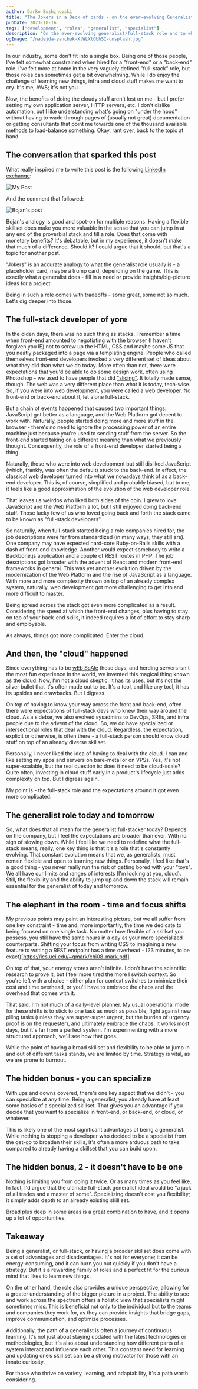 ```yaml
---
author: Darko Bozhinovski
title: "The Jokers in a Deck of cards - on the ever-evolving Generalist Role"
pubDate: 2023-10-16
tags: ["development", "roles", "generalist", "specialist"]
description: "On the ever-evolving generalist/full-stack role and to what extent does it make sense to broaden your skillset."
ogImage: "/nadejda-yanchuk-XlWLXlObh5I-unsplash.jpg"
---
```


In our industry, some don't fit into a single box. Being one of those people, I've felt somewhat constrained when hired for a "front-end" or a "back-end" role. I've felt more at home in the very vaguely defined "full-stack" role, but those roles can sometimes get a bit overwhelming. While I do enjoy the challenge of learning new things, infra and cloud stuff makes me want to cry. It's me, AWS; it's not you.

Now, the benefits of doing the cloudy stuff aren't lost on me - but I prefer setting my own application server, HTTP servers, etc. I don't dislike automation, but I like understanding what's going on "under the hood" without having to wade through pages of (usually not great) documentation or getting consultants that point me towards one of the thousand available methods to load-balance something. Okay, rant over, back to the topic at hand.

## The conversation that sparked this post

What really inspired me to write this post is the following [LinkedIn exchange](https://www.linkedin.com/feed/update/urn:li:activity:7117142861547999232/):

![My Post](/li-post-darko.png)

And the comment that followed:

![Bojan's post](/li-post-bojan.png)

Bojan's analogy is good and spot-on for multiple reasons. Having a flexible skillset does make you more valuable in the sense that you can jump in at any end of the proverbial stack and fill a role. Does that come with monetary benefits? It's debatable, but in my experience, it doesn't make that much of a difference. Should it? I could argue that it should, but that's a topic for another post.

"Jokers" is an accurate analogy to what the generalist role usually is - a placeholder card, maybe a trump card, depending on the game. This is exactly what a generalist does - fill in a need or provide insights/big-picture ideas for a project.

Being in such a role comes with tradeoffs - some great, some not so much. Let's dig deeper into those.

## The full-stack developer of yore

In the olden days, there was no such thing as stacks. I remember a time when front-end amounted to negotiating with the browser (I haven't forgiven you IE) not to screw up the HTML, CSS and maybe some JS that you neatly packaged into a page via a templating engine. People who called themselves front-end developers invoked a very different set of ideas about what they did than what we do today. More often than not, there were expectations that you'd be able to do some design work, often using Photoshop - we used to have people that did ["slicing"](<https://en.wikipedia.org/wiki/Slicing_(interface_design)>). It totally made sense, though. The web was a very different place than what it is today, tech-wise. So, if you were into web development, you were called a web developer. No front-end or back-end about it, let alone full-stack.

But a chain of events happened that caused two important things: JavaScript got better as a language, and the Web Platform got decent to work with. Naturally, people started doing more and more stuff in the browser - there's no need to ignore the processing power of an entire machine just because you're used to sending stuff from the server. So the front-end started taking on a different meaning than what we previously thought. Consequently, the role of a front-end developer started being a thing.

Naturally, those who were into web development but still disliked JavaScript (which, frankly, was often the default) stuck to the back-end. In effect, the classical web developer turned into what we nowadays think of as a back-end developer. This is, of course, simplified and probably biased, but to me, it feels like a good approximation of the evolution of the web developer role.

That leaves us weirdos who liked both sides of the coin. I grew to love JavaScript and the Web Platform a lot, but I still enjoyed doing back-end stuff. Those lucky few of us who loved going back and forth the stack came to be known as "full-stack developers".

So naturally, when full-stack started being a role companies hired for, the job descriptions were far from standardized (in many ways, they still are). One company may have expected hard-core Ruby-on-Rails skills with a dash of front-end knowledge. Another would expect somebody to write a Backbone.js application and a couple of REST routes in PHP. The job descriptions got broader with the advent of React and modern front-end frameworks in general. This was yet another evolution driven by the modernization of the Web Platform and the rise of JavaScript as a language. With more and more complexity thrown on top of an already complex system, naturally, web development got more challenging to get into and more difficult to master.

Being spread across the stack got even more complicated as a result. Considering the speed at which the front-end changes, plus having to stay on top of your back-end skills, it indeed requires a lot of effort to stay sharp and employable.

As always, things got more complicated. Enter the cloud.

## And then, the "cloud" happened

Since everything has to be [wEb ScAle](https://www.reddit.com/r/ProgrammerHumor/comments/62rsd0/mongodb_is_web_scale/) these days, and herding servers isn't the most fun experience in the world, we invented this magical thing known as the [cloud](https://en.wikipedia.org/wiki/Cloud_computing). Now, I'm not a cloud skeptic. It has its uses, but it's not the silver bullet that it's often made out to be. It's a tool, and like any tool, it has its upsides and drawbacks. But I digress.

On top of having to know your way across the front and back-end, often there were expectations of full-stack devs who knew their way around the cloud. As a sidebar, we also evolved sysadmins to DevOps, SREs, and infra people due to the advent of the cloud. So, we do have specialized or intersectional roles that deal with the cloud. Regardless, the expectation, explicit or otherwise, is often there - a full-stack person should know cloud stuff on top of an already diverse skillset.

Personally, I never liked the idea of having to deal with the cloud. I can and like setting my apps and servers on bare-metal or on VPSs. Yes, it's not super-scalable, but the real question is: does it need to be cloud-scale? Quite often, investing in cloud stuff early in a product's lifecycle just adds complexity on top. But I digress again.

My point is - the full-stack role and the expectations around it got even more complicated.

## The generalist role today and tomorrow

So, what does that all mean for the generalist full-stacker today? Depends on the company, but I feel the expectations are broader than ever. With no sign of slowing down. While I feel like we need to redefine what the full-stack means, really, one key thing is that it's a role that's constantly evolving. That constant evolution means that we, as generalists, must remain flexible and open to learning new things. Personally, I feel like that's a good thing - you never really run the risk of getting bored with your "toys". We all have our limits and ranges of interests (I'm looking at you, cloud). Still, the flexibility and the ability to jump up and down the stack will remain essential for the generalist of today and tomorrow.

## The elephant in the room - time and focus shifts

My previous points may paint an interesting picture, but we all suffer from one key constraint - time and, more importantly, the time we dedicate to being focused on one single task. No matter how flexible of a skillset you possess, you still have the same hours in a day as your more specialized counterparts. Shifting your focus from writing CSS to imagining a new feature to writing a REST endpoint has a time overhead - (23 minutes, to be exact)[https://ics.uci.edu/~gmark/chi08-mark.pdf].

On top of that, your energy stores aren't infinite. I don't have the scientific research to prove it, but I feel more tired the more I switch context. So you're left with a choice - either plan for context switches to minimize their cost and time overhead, or you'll have to embrace the chaos and the overhead that comes with it.

That said, I'm not much of a daily-level planner. My usual operational mode for these shifts is to stick to one task as much as possible, fight against new piling tasks (unless they are super-super urgent, but the burden of urgency proof is on the requester), and ultimately embrace the chaos. It works most days, but it's far from a perfect system. I'm experimenting with a more structured approach, we'll see how that goes.

While the point of having a broad skillset and flexibility to be able to jump in and out of different tasks stands, we are limited by time.
Strategy is vital, as we are prone to burnout.

## The hidden bonus - you can specialize

With ups and downs covered, there's one key aspect that we didn't - you can specialize at any time. Being a generalist, you already have at least some basics of a specialized skillset. That gives you an advantage if you decide that you want to specialize in front-end, or back-end, or cloud, or whatever.

This is likely one of the most significant advantages of being a generalist. While nothing is stopping a developer who decided to be a specialist from the get-go to broaden their skills, it's often a more arduous path to take compared to already having a skillset that you can build upon.

## The hidden bonus, 2 - it doesn't have to be one

Nothing is limiting you from doing it twice. Or as many times as you feel like. In fact, I'd argue that the ultimate full-stack generalist ideal would be "a jack of all trades and a master of some". Specializing doesn't cost you flexibility; it simply adds depth to an already existing skill set.

Broad plus deep in some areas is a great combination to have, and it opens up a lot of opportunities.

## Takeaway

Being a generalist, or full-stack, or having a broader skillset does come with a set of advantages and disadvantages. It's not for everyone; it can be energy-consuming, and it can burn you out quickly if you don't have a strategy. But it's a rewarding family of roles and a perfect fit for the curious mind that likes to learn new things.

On the other hand, the role also provides a unique perspective, allowing for a greater understanding of the bigger picture in a project. The ability to see and work across the spectrum offers a holistic view that specialists might sometimes miss. This is beneficial not only to the individual but to the teams and companies they work for, as they can provide insights that bridge gaps, improve communication, and optimize processes.

Additionally, the path of a generalist is often a journey of continuous learning. It's not just about staying updated with the latest technologies or methodologies, but it's also about understanding how different parts of a system interact and influence each other. This constant need for learning and updating one’s skill set can be a strong motivator for those with an innate curiosity.

For those who thrive on variety, learning, and adaptability, it's a path worth considering.
